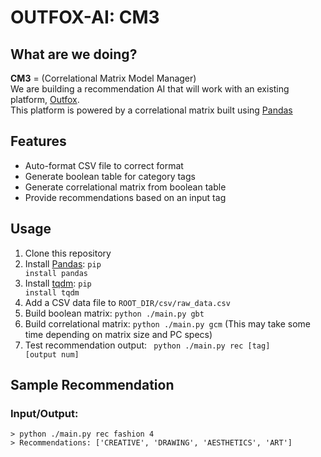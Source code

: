 # OUTFOX-AI: CM3 

## What are we doing?
**CM3** = (Correlational Matrix Model Manager)  
We are building a recommendation AI that will work with an existing platform, [Outfox](https://github.com/briangormanly/outfox).  
This platform is powered by a correlational matrix built using [Pandas](https://pandas.pydata.org/)  

## Features
- Auto-format CSV file to correct format
- Generate boolean table for category tags
- Generate correlational matrix from boolean table
- Provide recommendations based on an input tag

## Usage
1. Clone this repository
2. Install [Pandas](https://pandas.pydata.org/): <code>pip install pandas</code>
3. Install [tqdm](https://github.com/tqdm/tqdm): <code>pip install tqdm</code>
4. Add a CSV data file to <code>ROOT_DIR/csv/raw_data.csv</code>
5. Build boolean matrix: <code>python ./main.py gbt</code>
6. Build correlational matrix: <code>python ./main.py gcm</code> (This may take some time depending on matrix size and PC specs)
7. Test recommendation output: <code> python ./main.py rec [tag] [output num]</code>

## Sample Recommendation
### Input/Output:
```
> python ./main.py rec fashion 4
> Recommendations: ['CREATIVE', 'DRAWING', 'AESTHETICS', 'ART']
```
